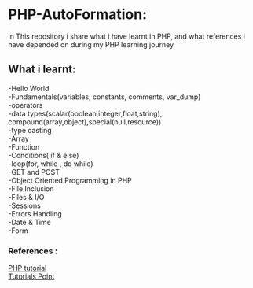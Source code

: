 # PHP-AutoFormation:
in This repository i share what i have learnt in PHP, and what references i have depended on during my PHP learning journey  
## What i learnt: 
-Hello World  
-Fundamentals(variables, constants, comments, var_dump)    
-operators   
-data types(scalar(boolean,integer,float,string), compound(array,object),special(null,resource))  
-type casting     
-Array   
-Function   
-Conditions( if & else)   
-loop(for, while , do while)       
-GET and POST   
-Object Oriented Programming in PHP       
-File Inclusion   
-Files & I/O     
-Sessions  
-Errors Handling     
-Date & Time    
-Form  








### References :  
[PHP tutorial](https://www.phptutorial.net/)  
[Tutorials Point](https://www.tutorialspoint.com/index.htm)  